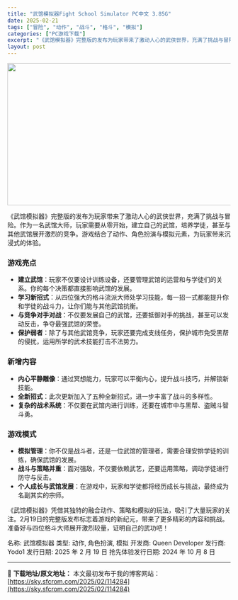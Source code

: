 ```yaml
---
title: "武馆模拟器Fight School Simulator PC中文 3.85G"
date: 2025-02-21
tags: ["冒险", "动作", "战斗", "格斗", "模拟"]
categories: ["PC游戏下载"]
excerpt: "《武馆模拟器》完整版的发布为玩家带来了激动人心的武侠世界，充满了挑战与冒险。作为一名武馆大师，玩家需要从零开始，建立自己的武馆，培养学徒，甚至与其他武馆展开激烈的竞争。游戏结合了动作、角色扮演与模拟元素，为玩家带来沉浸式的体验。 游戏亮点 建立武馆：玩家不仅要设计训练设备，还要管理武馆的运营和与学徒&hellip;"
layout: post
---
```


<img class="aligncenter size-full wp-image-114145" src="https://sky.sfcrom.com/wp-content/uploads/2025/02/2025022003231626.webp" alt="" width="570" height="321" />

《武馆模拟器》完整版的发布为玩家带来了激动人心的武侠世界，充满了挑战与冒险。作为一名武馆大师，玩家需要从零开始，建立自己的武馆，培养学徒，甚至与其他武馆展开激烈的竞争。游戏结合了动作、角色扮演与模拟元素，为玩家带来沉浸式的体验。
<h3>游戏亮点</h3>
<ul>
 	<li><strong>建立武馆</strong>：玩家不仅要设计训练设备，还要管理武馆的运营和与学徒们的关系。你的每个决策都直接影响武馆的发展。</li>
 	<li><strong>学习新招式</strong>：从四位强大的格斗流派大师处学习技能，每一招一式都能提升你和学徒的战斗力，让你们能与其他武馆抗衡。</li>
 	<li><strong>与竞争对手对战</strong>：不仅要发展自己的武馆，还要抵御对手的挑战，甚至可以发动反击，争夺最强武馆的荣誉。</li>
 	<li><strong>保护弱者</strong>：除了与其他武馆竞争，玩家还要完成支线任务，保护城市免受黑帮的侵扰，运用所学的武术技能打击不法势力。</li>
</ul>
<h3>新增内容</h3>
<ul>
 	<li><strong>内心平静雕像</strong>：通过冥想能力，玩家可以平衡内心，提升战斗技巧，并解锁新技能。</li>
 	<li><strong>全新招式</strong>：此次更新加入了五种全新招式，进一步丰富了战斗的多样性。</li>
 	<li><strong>复杂的战术系统</strong>：不仅要在武馆内进行训练，还要在城市中与黑帮、盗贼斗智斗勇。</li>
</ul>
<h3>游戏模式</h3>
<ul>
 	<li><strong>模拟管理</strong>：你不仅是战斗者，还是一位武馆的管理者，需要合理安排学徒的训练，确保武馆的发展。</li>
 	<li><strong>战斗与策略并重</strong>：面对强敌，不仅要依赖武艺，还要运用策略，调动学徒进行防守与反击。</li>
 	<li><strong>个人成长与武馆发展</strong>：在游戏中，玩家和学徒都将经历成长与挑战，最终成为名副其实的宗师。</li>
</ul>
《武馆模拟器》凭借其独特的融合动作、策略和模拟的玩法，吸引了大量玩家的关注。2月19日的完整版发布标志着游戏的新纪元，带来了更多精彩的内容和挑战。准备好与四位格斗大师展开激烈较量，证明自己的武功吧！

名称: 武馆模拟器
类型: 动作, 角色扮演, 模拟
开发商: Queen Developer
发行商: Yodo1
发行日期: 2025 年 2 月 19 日
抢先体验发行日期: 2024 年 10 月 8 日

---
📖 **下载地址/原文地址：** 本文最初发布于我的博客网站：[https://sky.sfcrom.com/2025/02/114284](https://sky.sfcrom.com/2025/02/114284)
